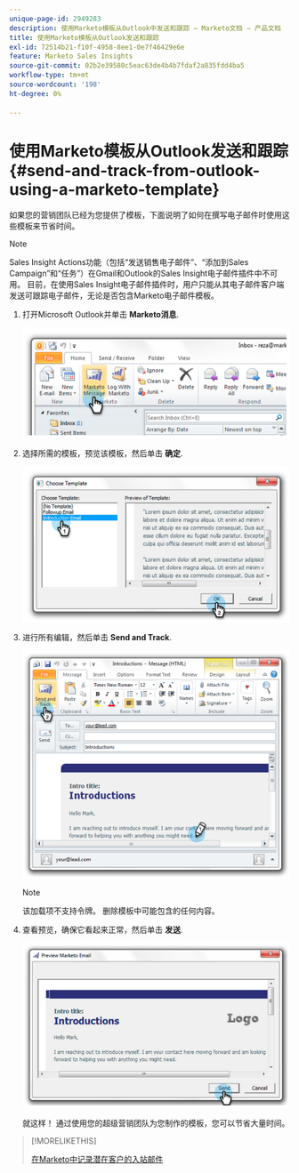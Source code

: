 ```yaml
---
unique-page-id: 2949283
description: 使用Marketo模板从Outlook中发送和跟踪 — Marketo文档 — 产品文档
title: 使用Marketo模板从Outlook发送和跟踪
exl-id: 72514b21-f10f-4958-8ee1-0e7f46429e6e
feature: Marketo Sales Insights
source-git-commit: 02b2e39580c5eac63de4b4b7fdaf2a835fdd4ba5
workflow-type: tm+mt
source-wordcount: '198'
ht-degree: 0%

---
```


# 使用Marketo模板从Outlook发送和跟踪 {#send-and-track-from-outlook-using-a-marketo-template}

如果您的营销团队已经为您提供了模板，下面说明了如何在撰写电子邮件时使用这些模板来节省时间。

>[!NOTE]
>
>Sales Insight Actions功能（包括“发送销售电子邮件”、“添加到Sales Campaign”和“任务”）在Gmail和Outlook的Sales Insight电子邮件插件中不可用。 目前，在使用Sales Insight电子邮件插件时，用户只能从其电子邮件客户端发送可跟踪电子邮件，无论是否包含Marketo电子邮件模板。

1. 打开Microsoft Outlook并单击 **Marketo消息**.

   ![](assets/image2014-9-23-17-3a8-3a33.png)

1. 选择所需的模板，预览该模板，然后单击 **确定**.

   ![](assets/image2014-9-23-17-3a8-3a45.png)

1. 进行所有编辑，然后单击 **Send and Track**.

   ![](assets/image2014-9-23-17-3a8-3a58.png)

   >[!NOTE]
   >
   >该加载项不支持令牌。 删除模板中可能包含的任何内容。

1. 查看预览，确保它看起来正常，然后单击 **发送**.

   ![](assets/image2014-9-23-17-3a9-3a11.png)

   就这样！ 通过使用您的超级营销团队为您制作的模板，您可以节省大量时间。

>[!MORELIKETHIS]
>
>[在Marketo中记录潜在客户的入站邮件](/help/marketo/product-docs/marketo-sales-insight/using-msi/log-inbound-mail-from-your-leads-in-marketo.md)
